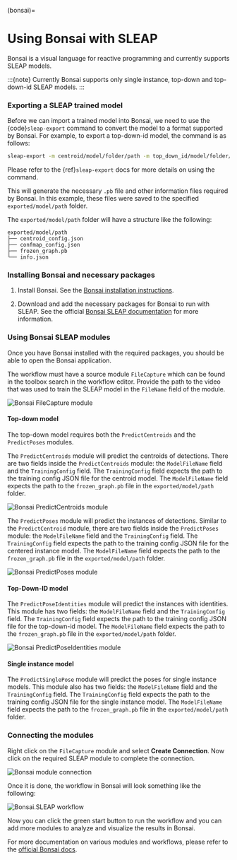 (bonsai)=

# Using Bonsai with SLEAP

Bonsai is a visual language for reactive programming and currently supports SLEAP models.

:::{note}
Currently Bonsai supports only single instance, top-down and top-down-id SLEAP models.
:::

### Exporting a SLEAP trained model

Before we can import a trained model into Bonsai, we need to use the {code}`sleap-export` command to convert the model to a format supported by Bonsai. For example, to export a top-down-id model, the command is as follows:

```bash
sleap-export -m centroid/model/folder/path -m top_down_id/model/folder/path -e exported/model/path
```

Please refer to the {ref}`sleap-export` docs for more details on using the command.

This will generate the necessary `.pb` file and other information files required by Bonsai. In this example, these files were saved to the specified `exported/model/path` folder.

The `exported/model/path` folder will have a structure like the following:

```
exported/model/path
├── centroid_config.json
├── confmap_config.json
├── frozen_graph.pb
└── info.json
```

### Installing Bonsai and necessary packages

1. Install Bonsai. See the [Bonsai installation instructions](https://bonsai-rx.org/docs/articles/installation.html). 

2. Download and add the necessary packages for Bonsai to run with SLEAP. See the official [Bonsai SLEAP documentation](https://github.com/bonsai-rx/sleap?tab=readme-ov-file#bonsai---sleap) for more information.

### Using Bonsai SLEAP modules

Once you have Bonsai installed with the required packages, you should be able to open the Bonsai application.  

The workflow must have a source module `FileCapture` which can be found in the toolbox search in the workflow editor. Provide the path to the video that was used to train the SLEAP model in the `FileName` field of the module.

![Bonsai FileCapture module](../_static/bonsai-filecapture.jpg)

#### Top-down model
The top-down model requires both the `PredictCentroids` and the `PredictPoses` modules.

The `PredictCentroids` module will predict the centroids of detections. There are two fields inside the `PredictCentroids` module: the `ModelFileName` field and the `TrainingConfig` field. The `TrainingConfig` field expects the path to the training config JSON file for the centroid model. The `ModelFileName` field expects the path to the `frozen_graph.pb` file in the `exported/model/path` folder.

![Bonsai PredictCentroids module](../_static/bonsai-predictcentroids.jpg)

The `PredictPoses` module will predict the instances of detections. Similar to the `PredictCentroid` module, there are two fields inside the `PredictPoses` module: the `ModelFileName` field and the `TrainingConfig` field. The `TrainingConfig` field expects the path to the training config JSON file for the centered instance model. The `ModelFileName` field expects the path to the `frozen_graph.pb` file in the `exported/model/path` folder.

![Bonsai PredictPoses module](../_static/bonsai-predictposes.jpg)

#### Top-Down-ID model
The `PredictPoseIdentities` module will predict the instances with identities. This module has two fields: the `ModelFileName` field and the `TrainingConfig` field. The `TrainingConfig` field expects the path to the training config JSON file for the top-down-id model. The `ModelFileName` field expects the path to the `frozen_graph.pb` file in the `exported/model/path` folder.

![Bonsai PredictPoseIdentities module](../_static/bonsai-predictposeidentities.jpg)

#### Single instance model
The `PredictSinglePose` module will predict the poses for single instance models. This module also has two fields: the `ModelFileName` field and the `TrainingConfig` field. The `TrainingConfig` field expects the path to the training config JSON file for the single instance model. The `ModelFileName` field expects the path to the `frozen_graph.pb` file in the `exported/model/path` folder.

### Connecting the modules
Right click on the `FileCapture` module and select **Create Connection**. Now click on the required SLEAP module to complete the connection. 

![Bonsai module connection ](../_static/bonsai-connection.jpg)

Once it is done, the workflow in Bonsai will look something like the following:

![Bonsai.SLEAP workflow](../_static/bonsai-workflow.jpg)

Now you can click the green start button to run the workflow and you can add more modules to analyze and visualize the results in Bonsai.

For more documentation on various modules and workflows, please refer to the [official Bonsai docs](https://bonsai-rx.org/docs/articles/editor.html).